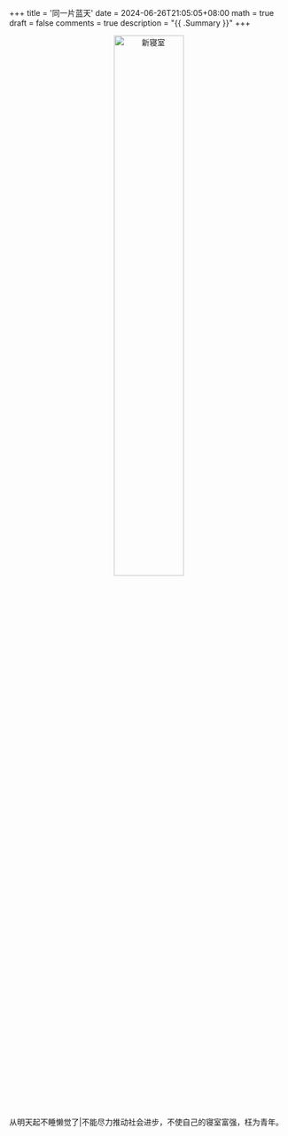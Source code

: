 +++
title = '同一片蓝天'
date = 2024-06-26T21:05:05+08:00
math = true                                
draft = false
comments = true
description = "{{ .Summary }}"
+++

 <div align="center">
 <img src="https://pic1.zhimg.com/80/v2-1913d9bd10cfdad1f44d9401a5ff21b7_1440w.png" alt="新寝室" width="50%" height="auto">
 </div>
从明天起不睡懒觉了|不能尽力推动社会进步，不使自己的寝室富强，枉为青年。
